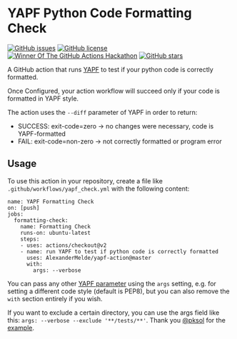 # YAPF Python Code Formatting Check

[![GitHub issues](https://img.shields.io/github/issues/AlexanderMelde/yapf-action?style=flat-square)](https://github.com/AlexanderMelde/yapf-action/issues) [![GitHub license](https://img.shields.io/github/license/AlexanderMelde/yapf-action?style=flat-square)](https://github.com/AlexanderMelde/yapf-action/blob/master/LICENSE) [![Winner Of The GitHub Actions Hackathon](https://img.shields.io/badge/GitHub%20Actions%20Hackathon-Winner!-blue?style=flat-square&logo=github-actions&logoColor=9cf)](https://docs.google.com/spreadsheets/d/1YL6mjJXGt3-75GejQCubsOvWwtYcGaqbJA7msnsh7Tg/edit?usp=sharing) [![GitHub stars](https://img.shields.io/github/stars/AlexanderMelde/yapf-action?style=flat-square)](https://github.com/AlexanderMelde/yapf-action/stargazers)

A GitHub action that runs [YAPF](https://github.com/google/yapf) to test if your python code is correctly formatted.

Once Configured, your action workflow will succeed only if your code is formatted in YAPF style.

The action uses the `--diff` parameter of YAPF in order to return:
- SUCCESS: exit-code=zero → no changes were necessary, code is YAPF-formatted
- FAIL: exit-code=non-zero → not correctly formatted or program error

## Usage
To use this action in your repository, create a file like `.github/workflows/yapf_check.yml` with the following content:

```
name: YAPF Formatting Check
on: [push]
jobs:
  formatting-check:
    name: Formatting Check
    runs-on: ubuntu-latest
    steps:
    - uses: actions/checkout@v2
    - name: run YAPF to test if python code is correctly formatted
      uses: AlexanderMelde/yapf-action@master
      with:
        args: --verbose
```

You can pass any other [YAPF parameter](https://github.com/google/yapf#usage) using the `args` setting, e.g. for setting a different code style (default is PEP8), but you can also remove the `with` section entirely if you wish.

If you want to exclude a certain directory, you can use the args field like this: `args: --verbose --exclude '**/tests/**'`. Thank you [@pksol](https://github.com/pksol) for the [example](https://github.com/AlexanderMelde/yapf-action/issues/1).
